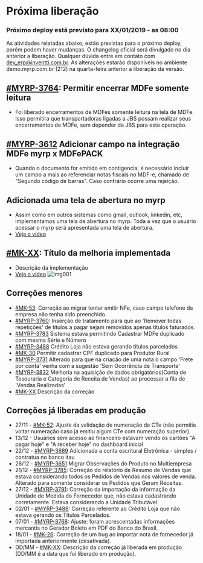 # Próxima liberação

### Próximo deploy está previsto para XX/01/2019 - as 08:00
As atividades relatadas abaixo, estão previstas para o próximo deploy, porém podem haver mudanças. O changelog oficial será divulgado no dia anterior a liberação. Qualquer dúvida entre em contato com dev_erp@inventti.com.br.
As alterações estarão disponíveis no ambiente demo.myrp.com.br (212) na quarta-feira anterior a liberação da versão.

## [#MYRP-3764](https://devmyrp.atlassian.net/browse/MYRP-3764): Permitir encerrar MDFe somente leitura
* Foi liberado encerramentos de MDFes somente leitura na tela de MDFe. Isso permitira que transportadoras ligadas a JBS possam realizar seus encerramentos de MDFe, sem depender da JBS para esta operação.

## [#MYRP-3612](https://devmyrp.atlassian.net/browse/MYRP-3612) Adicionar campo na integração MDFe myrp x MDFePACK
* Quando o documento for emitido em contigencia, é necessário incluir um campo a mais ao referenciar notas fiscais no MDF-e, chamado de "Segundo código de barras". Caso contrário ocorre uma rejeição.

## Adicionada uma tela de abertura no myrp
* Assim como em outros sistemas como gmail, outlook, linkedin, etc, implementamos uma tela de abertura no myrp. Toda a vez que o usuário acessar o myrp será apresentada uma tela de abertura.
* [Veja o vídeo](http://recordit.co/ErSj3ncm4I)

## [#MK-XX](https://devmyrp.atlassian.net/browse/MK-XX): Título da melhoria implementada
* Descrição da implementação
* [Veja o vídeo](http://recordit.co/2MyFCjFpdq)
![img001](https://i.imgur.com/XXXX.png)

## Correções menores
* [#MK-53](https://devmyrp.atlassian.net/browse/MK-53): Correção ao migrar tentar emitir NFe, caso campo telefone da empresa não tenha sido preenchido.
* [#MYRP-3760](https://devmyrp.atlassian.net/browse/MYRP-3760): Inserção de tratamento para que ao 'Remover todas repetições' de títulos a pagar sejam removidos apenas títulos faturados.
* [#MYRP-3783](https://devmyrp.atlassian.net) Sistema estava permitindo Cadastrar MDFe duplicado com mesma Série e Número
* [#MYRP-3488](https://devmyrp.atlassian.net/browse/MYRP-3488) Crédito Loja não estava gerando títulos parcelados
* [#MK-30](https://devmyrp.atlassian.net/browse/MK-30) Permitir cadastrar CPF duplicado para Produtor Rural
* [#MYRP-3731](https://devmyrp.atlassian.net/browse/MYRP-3731) Alterado para que na criação de uma nota o campo 'Frete por conta' venha com a sugestão 'Sem Ocorrência de Transporte'
* [#MYRP-3832](https://devmyrp.atlassian.net/browse/MYRP-3832) Melhoria na aquisição de dados obrigatórios(Conta de Tesouraria e Categoria de Receita de Vendas) ao processar a fila de 'Vendas Realizadas'
* [#MK-XX](https://devmyrp.atlassian.net/browse/MK-XX) Descrição da correção


## Correções já liberadas em produção
* 27/11 - [#MK-52](https://devmyrp.atlassian.net/browse/MK-52): Ajuste da validação de numeração de CTe (não permitia voltar numeração caso já emitiu algum CTe com numeração superior).
* 13/12 - Usuários sem acesso ao financeiro estavam vendo os cartões "A pagar hoje" e "A receber hoje" no dashboard inicial
* 22/12 - [#MYRP-3689](https://devmyrp.atlassian.net/browse/MYRP-3689) Adicionada a conta escritural Eletrônica - simples / contratua no banco itau
* 26/12 - [#MYRP-3651](https://devmyrp.atlassian.net/browse/MYRP-3651) Migrar Observações do Produto no Multiempresa
* 21/12 - [#MYRP-3785](https://devmyrp.atlassian.net/browse/MYRP-3785): Correção do relatório de Resumo de Vendas que estava considerando todos os Pedidos de Vendas nos valores de venda. Alterado para somente considerar os Pedidos que Geram Receitas.
* 27/12 - [#MYRP-3791](https://devmyrp.atlassian.net/browse/MYRP-3791): Correção da importação da informação da Unidade de Medida do Fornecedor que, não estava cadastrando corretamente. Estava considerando a Unidade Tributável.
* 02/01 - [#MYRP-3488](https://devmyrp.atlassian.net/browse/MYRP-3488): Correção referente ao Crédito Loja que não estava gerando os Títulos Parcelados.
* 07/01 - [#MYRP-3768](https://devmyrp.atlassian.net/browse/MYRP-3768): Ajuste: foram acrescentadas informações mercantis no Gerador Boleto em PDF do Banco do Brasil.
* 18/01 - [#MK-26](https://devmyrp.atlassian.net/browse/MK-26): Correção de um bug ao importar nota de fornecedor já importada anteriormente (desativada).
* DD/MM - [#MK-XX](https://devmyrp.atlassian.net/browse/MK-XX): Descrição da correção já liberada em produção (DD/MM é a data que foi liberado em produção).
